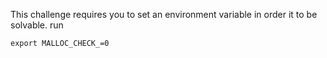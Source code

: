 This challenge requires you to set an environment variable in order it to be solvable. run

    export MALLOC_CHECK_=0

